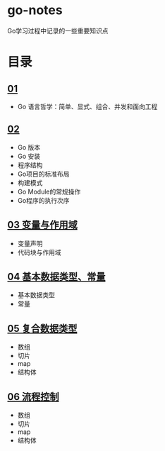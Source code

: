 # go-notes

Go学习过程中记录的一些重要知识点

# 目录

## [01](page01.md)

* Go 语言哲学：简单、显式、组合、并发和面向工程 

## [02](page02.md)

* Go 版本
* Go 安装
* 程序结构
* Go项目的标准布局
* 构建模式
* Go Module的常规操作
* Go程序的执行次序

## [03 变量与作用域](page03.md)

* 变量声明
* 代码块与作用域

## [04 基本数据类型、常量](page04.md)

* 基本数据类型
* 常量

## [05 复合数据类型](page05.md)

* 数组
* 切片
* map
* 结构体

## [06 流程控制](page06.md)

* 数组
* 切片
* map
* 结构体